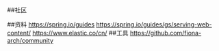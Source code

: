 ##社区

##资料
https://spring.io/guides
https://spring.io/guides/gs/serving-web-content/
https://www.elastic.co/cn/
##工具
https://github.com/fiona-arch/community